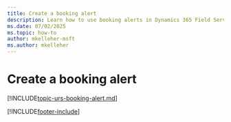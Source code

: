 ```yaml
---
title: Create a booking alert
description: Learn how to use booking alerts in Dynamics 365 Field Service.
ms.date: 07/02/2025
ms.topic: how-to
author: mkelleher-msft
ms.author: mkelleher
---
```


# Create a booking alert

[!INCLUDE[topic-urs-booking-alert.md](../shared/urs/booking-alert.md)]

[!INCLUDE[footer-include](../includes/footer-banner.md)]
